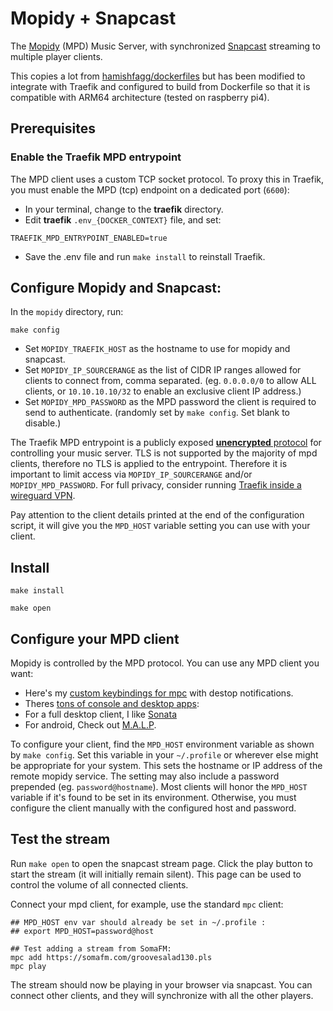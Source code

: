 # Mopidy + Snapcast

The [Mopidy](https://mopidy.com/) (MPD) Music Server, with
synchronized [Snapcast](https://github.com/badaix/snapcast#readme)
streaming to multiple player clients.

This copies a lot from
[hamishfagg/dockerfiles](https://github.com/hamishfagg/dockerfiles/tree/master/mopidy-multiroom)
but has been modified to integrate with Traefik and configured to
build from Dockerfile so that it is compatible with ARM64 architecture
(tested on raspberry pi4).

## Prerequisites

### Enable the Traefik MPD entrypoint

The MPD client uses a custom TCP socket protocol. To proxy this in
Traefik, you must enable the MPD (tcp) endpoint on a dedicated port
(`6600`):

 * In your terminal, change to the **traefik** directory.
 * Edit **traefik** `.env_{DOCKER_CONTEXT}` file, and set:

```
TRAEFIK_MPD_ENTRYPOINT_ENABLED=true
```

 * Save the .env file and run `make install` to reinstall Traefik.

## Configure Mopidy and Snapcast:

In the `mopidy` directory, run:

```
make config
```

 * Set `MOPIDY_TRAEFIK_HOST` as the hostname to use for mopidy and snapcast.
 * Set `MOPIDY_IP_SOURCERANGE` as the list of CIDR IP ranges allowed
   for clients to connect from, comma separated. (eg. `0.0.0.0/0` to
   allow ALL clients, or `10.10.10.10/32` to enable an exclusive
   client IP address.)
 * Set `MOPIDY_MPD_PASSWORD` as the MPD password the client is
   required to send to authenticate. (randomly set by `make config`.
   Set blank to disable.)

The Traefik MPD entrypoint is a publicly exposed [**unencrypted**
protocol](https://mpd.readthedocs.io/en/latest/protocol.html) for
controlling your music server. TLS is not supported by the majority of
mpd clients, therefore no TLS is applied to the entrypoint. Therefore
it is important to limit access via `MOPIDY_IP_SOURCERANGE` and/or
`MOPIDY_MPD_PASSWORD`. For full privacy, consider running [Traefik
inside a wireguard
VPN](https://github.com/EnigmaCurry/d.rymcg.tech/tree/master/traefik#wireguard-vpn).

Pay attention to the client details printed at the end of the
configuration script, it will give you the `MPD_HOST` variable setting
you can use with your client.

## Install

```
make install
```

```
make open
```

## Configure your MPD client

Mopidy is controlled by the MPD protocol. You can use any MPD client
you want:

 * Here's my [custom keybindings for
   mpc](https://github.com/enigmacurry/mpd_client) with destop
   notifications.
 * Theres [tons of console and desktop
apps](https://wiki.archlinux.org/title/Music_Player_Daemon#Clients):
 * For a full desktop client, I like
   [Sonata](https://github.com/multani/sonata)
 * For android, Check out
   [M.A.L.P](https://f-droid.org/en/packages/org.gateshipone.malp/).

To configure your client, find the `MPD_HOST` environment variable as
shown by `make config`. Set this variable in your `~/.profile` or
wherever else might be appropriate for your system. This sets the
hostname or IP address of the remote mopidy service. The setting may
also include a password prepended (eg. `password@hostname`). Most
clients will honor the `MPD_HOST` variable if it's found to be set in
its environment. Otherwise, you must configure the client manually
with the configured host and password.

## Test the stream

Run `make open` to open the snapcast stream page. Click the play
button to start the stream (it will initially remain silent). This
page can be used to control the volume of all connected clients.

Connect your mpd client, for example, use the standard `mpc` client:

```
## MPD_HOST env var should already be set in ~/.profile :
## export MPD_HOST=password@host

## Test adding a stream from SomaFM:
mpc add https://somafm.com/groovesalad130.pls
mpc play
```

The stream should now be playing in your browser via snapcast. You can
connect other clients, and they will synchronize with all the other
players.

